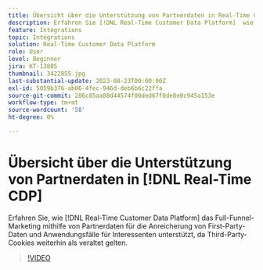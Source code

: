 ```yaml
---
title: Übersicht über die Unterstützung von Partnerdaten in Real-Time CDP
description: Erfahren Sie [!DNL Real-Time Customer Data Platform]  wie das Full-Funnel-Marketing mithilfe von Partnerdaten für die Anreicherung von First-Party-Daten und Anwendungsfälle für Interessenten unterstützt, da Third-Party-Cookies weiterhin veraltet sind. 
feature: Integrations
topic: Integrations
solution: Real-Time Customer Data Platform
role: User
level: Beginner
jira: KT-13805
thumbnail: 3422855.jpg
last-substantial-update: 2023-08-23T00:00:00Z
exl-id: 5059b376-ab06-4fec-946d-deb6b6c22ffa
source-git-commit: 286c85aa88d44574f00ded67f0de8e0c945a153e
workflow-type: tm+mt
source-wordcount: '58'
ht-degree: 0%

---
```


# Übersicht über die Unterstützung von Partnerdaten in [!DNL Real-Time CDP]

Erfahren Sie, wie [!DNL Real-Time Customer Data Platform] das Full-Funnel-Marketing mithilfe von Partnerdaten für die Anreicherung von First-Party-Daten und Anwendungsfälle für Interessenten unterstützt, da Third-Party-Cookies weiterhin als veraltet gelten. 

>[!VIDEO](https://video.tv.adobe.com/v/3449698/?learn=on&enablevpops&captions=ger)
